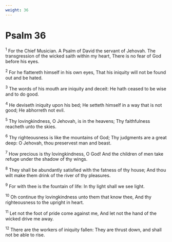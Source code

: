 ```yaml
---
weight: 36
---
```


# Psalm 36

<sup>1</sup> For the Chief Musician. A Psalm of David the servant of Jehovah. The transgression of the wicked saith within my heart, There is no fear of God before his eyes. 

<sup>2</sup> For he flattereth himself in his own eyes, That his iniquity will not be found out and be hated. 

<sup>3</sup> The words of his mouth are iniquity and deceit: He hath ceased to be wise and to do good. 

<sup>4</sup> He deviseth iniquity upon his bed; He setteth himself in a way that is not good; He abhorreth not evil. 

<sup>5</sup> Thy lovingkindness, O Jehovah, is in the heavens; Thy faithfulness reacheth unto the skies. 

<sup>6</sup> Thy righteousness is like the mountains of God; Thy judgments are a great deep: O Jehovah, thou preservest man and beast. 

<sup>7</sup> How precious is thy lovingkindness, O God! And the children of men take refuge under the shadow of thy wings. 

<sup>8</sup> They shall be abundantly satisfied with the fatness of thy house; And thou wilt make them drink of the river of thy pleasures. 

<sup>9</sup> For with thee is the fountain of life: In thy light shall we see light. 

<sup>10</sup> Oh continue thy lovingkindness unto them that know thee, And thy righteousness to the upright in heart. 

<sup>11</sup> Let not the foot of pride come against me, And let not the hand of the wicked drive me away. 

<sup>12</sup> There are the workers of iniquity fallen: They are thrust down, and shall not be able to rise. 


